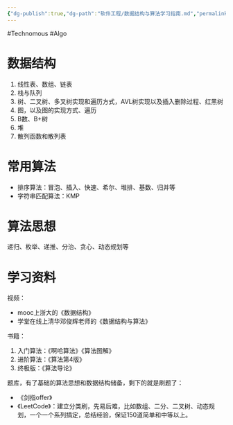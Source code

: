 ```yaml
---
{"dg-publish":true,"dg-path":"软件工程/数据结构与算法学习指南.md","permalink":"/软件工程/数据结构与算法学习指南/","created":"2023-02-09T17:01:45.000+08:00","updated":"2025-06-30T18:51:19.000+08:00"}
---
```


#Technomous #Algo

# 数据结构

1. 线性表、数组、链表
2. 栈与队列
3. 树、二叉树、多叉树实现和遍历方式，AVL树实现以及插入删除过程、红黑树
4. 图，以及图的实现方式、遍历
5. B数、B+树
6. 堆
7. 散列函数和散列表

# 常用算法

* 排序算法：冒泡、插入、快速、希尔、堆排、基数、归并等
* 字符串匹配算法：KMP

# 算法思想

递归、枚举、递推、分治、贪心、动态规划等

# 学习资料

视频：
* mooc上浙大的《数据结构》
* 学堂在线上清华邓俊辉老师的《数据结构与算法》

书籍：
1. 入门算法：《啊哈算法》《算法图解》
2. 进阶算法：《算法第4版》
3. 终极版：《算法导论》

题库，有了基础的算法思想和数据结构储备，剩下的就是刷题了：
* 《剑指offer》
* 《LeetCode》：建立分类刷，先易后难，比如数组、二分、二叉树、动态规划，一个一个系列搞定，总结经验，保证150道简单和中等以上。